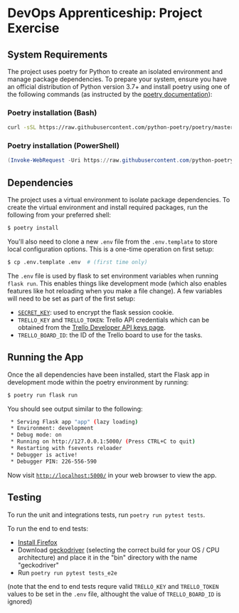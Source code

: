 # DevOps Apprenticeship: Project Exercise

## System Requirements

The project uses poetry for Python to create an isolated environment and manage package dependencies. To prepare your system, ensure you have an official distribution of Python version 3.7+ and install poetry using one of the following commands (as instructed by the [poetry documentation](https://python-poetry.org/docs/#system-requirements)):

### Poetry installation (Bash)

```bash
curl -sSL https://raw.githubusercontent.com/python-poetry/poetry/master/get-poetry.py | python
```

### Poetry installation (PowerShell)

```powershell
(Invoke-WebRequest -Uri https://raw.githubusercontent.com/python-poetry/poetry/master/get-poetry.py -UseBasicParsing).Content | python
```

## Dependencies

The project uses a virtual environment to isolate package dependencies. To create the virtual environment and install required packages, run the following from your preferred shell:

```bash
$ poetry install
```

You'll also need to clone a new `.env` file from the `.env.template` to store local configuration options. This is a one-time operation on first setup:

```bash
$ cp .env.template .env  # (first time only)
```

The `.env` file is used by flask to set environment variables when running `flask run`. This enables things like development mode (which also enables features like hot reloading when you make a file change). A few variables will need to be set as part of the first setup:
- [`SECRET_KEY`](https://flask.palletsprojects.com/en/1.1.x/config/#SECRET_KEY): used to encrypt the flask session cookie.
- `TRELLO_KEY` and `TRELLO_TOKEN`: Trello API credentials which can be obtained from the [Trello Developer API keys page](https://trello.com/app-key).
- `TRELLO_BOARD_ID`: the ID of the Trello board to use for the tasks.

## Running the App

Once the all dependencies have been installed, start the Flask app in development mode within the poetry environment by running:
```bash
$ poetry run flask run
```

You should see output similar to the following:
```bash
 * Serving Flask app "app" (lazy loading)
 * Environment: development
 * Debug mode: on
 * Running on http://127.0.0.1:5000/ (Press CTRL+C to quit)
 * Restarting with fsevents reloader
 * Debugger is active!
 * Debugger PIN: 226-556-590
```
Now visit [`http://localhost:5000/`](http://localhost:5000/) in your web browser to view the app.

## Testing

To run the unit and integrations tests, run `poetry run pytest tests`.

To run the end to end tests:
- [Install Firefox](https://www.mozilla.org/en-GB/firefox/new/)
- Download [geckodriver](https://github.com/mozilla/geckodriver/releases) (selecting the correct build for your OS / CPU architecture) and place it in the "bin" directory with the name "geckodriver"
- Run `poetry run pytest tests_e2e`

(note that the end to end tests requre valid `TRELLO_KEY` and `TRELLO_TOKEN` values to be set in the `.env` file, althought the value of `TRELLO_BOARD_ID` is ignored)
